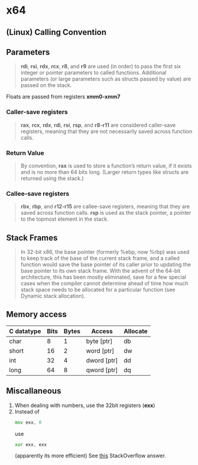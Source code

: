 # x64

## (Linux) Calling Convention

## Parameters

> **rdi**, **rsi**, **rdx**, **rcx**, **r8**, and **r9** are used (in order) to pass
> the first six integer or pointer parameters to called functions.
> Additional parameters (or large parameters such as structs passed by value)
> are passed on the stack.

Floats are passed from registers **xmm0-xmm7**

### Caller-save registers

> **rax**, **rcx**, **rdx**, **rdi**, **rsi**, **rsp**, and **r8-r11** are considered
> caller-save registers, meaning that they are not necessarily saved across function calls.

### Return Value

> By convention, **rax** is used to store a function’s return value, if it exists and is no more
> than 64 bits long. (Larger return types like structs are returned using the
> stack.)

### Callee-save registers

> **rbx**, **rbp**, and **r12-r15** are callee-save registers, meaning that
> they are saved across function calls.
> **rsp** is used as the stack pointer, a pointer to the topmost element in the stack.

## Stack Frames
> In 32-bit x86, the base pointer (formerly %ebp, now %rbp) was used to keep track of the base of
> the current stack frame, and a called function would save the base pointer of its caller prior to
> updating the base pointer to its own stack frame. With the advent of the 64-bit architecture, this
> has been mostly eliminated, save for a few special cases when the compiler cannot determine
> ahead of time how much stack space needs to be allocated for a particular function (see
> Dynamic stack allocation).


## Memory access

| C datatype | Bits | Bytes | Access      | Allocate |
| ---------- | ---- | ----- | ----------- | -------- |
| char       | 8    | 1     | byte [ptr]  | db       |
| short      | 16   | 2     | word [ptr]  | dw       |
| int        | 32   | 4     | dword [ptr] | dd       |
| long       | 64   | 8     | qword [ptr] | dq       |


## Miscallaneous
1. When dealing with numbers, use the 32bit registers (**exx**)
2. Instead of 
   ```asm
   mov exx, 0
   ```
   use
   ```asm
   xor exx, exx
   ```
   (apparently its more efficient)
   See [this](https://stackoverflow.com/a/33668295/14551128) StackOverflow answer.